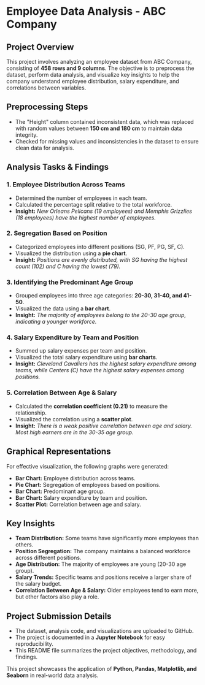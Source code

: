 # Employee Data Analysis - ABC Company

## Project Overview
This project involves analyzing an employee dataset from ABC Company, consisting of **458 rows and 9 columns**. The objective is to preprocess the dataset, perform data analysis, and visualize key insights to help the company understand employee distribution, salary expenditure, and correlations between variables.

## **Preprocessing Steps**
- The "Height" column contained inconsistent data, which was replaced with random values between **150 cm and 180 cm** to maintain data integrity.
- Checked for missing values and inconsistencies in the dataset to ensure clean data for analysis.

## **Analysis Tasks & Findings**
### **1. Employee Distribution Across Teams**
- Determined the number of employees in each team.
- Calculated the percentage split relative to the total workforce.
- **Insight:** *New Orleans Pelicans (19 employees) and Memphis Grizzlies (18 employees) have the highest number of employees.*

### **2. Segregation Based on Position**
- Categorized employees into different positions (SG, PF, PG, SF, C).
- Visualized the distribution using a **pie chart**.
- **Insight:** *Positions are evenly distributed, with SG having the highest count (102) and C having the lowest (79).*

### **3. Identifying the Predominant Age Group**
- Grouped employees into three age categories: **20-30, 31-40, and 41-50**.
- Visualized the data using a **bar chart**.
- **Insight:** *The majority of employees belong to the 20-30 age group, indicating a younger workforce.*

### **4. Salary Expenditure by Team and Position**
- Summed up salary expenses per team and position.
- Visualized the total salary expenditure using **bar charts**.
- **Insight:** *Cleveland Cavaliers has the highest salary expenditure among teams, while Centers (C) have the highest salary expenses among positions.*

### **5. Correlation Between Age & Salary**
- Calculated the **correlation coefficient (0.21)** to measure the relationship.
- Visualized the correlation using a **scatter plot**.
- **Insight:** *There is a weak positive correlation between age and salary. Most high earners are in the 30-35 age group.*

## **Graphical Representations**
For effective visualization, the following graphs were generated:
- **Bar Chart:** Employee distribution across teams.
- **Pie Chart:** Segregation of employees based on positions.
- **Bar Chart:** Predominant age group.
- **Bar Chart:** Salary expenditure by team and position.
- **Scatter Plot:** Correlation between age and salary.

## **Key Insights**
- **Team Distribution:** Some teams have significantly more employees than others.
- **Position Segregation:** The company maintains a balanced workforce across different positions.
- **Age Distribution:** The majority of employees are young (20-30 age group).
- **Salary Trends:** Specific teams and positions receive a larger share of the salary budget.
- **Correlation Between Age & Salary:** Older employees tend to earn more, but other factors also play a role.

## **Project Submission Details**
- The dataset, analysis code, and visualizations are uploaded to GitHub.
- The project is documented in a **Jupyter Notebook** for easy reproducibility.
- This README file summarizes the project objectives, methodology, and findings.

This project showcases the application of **Python, Pandas, Matplotlib, and Seaborn** in real-world data analysis.


